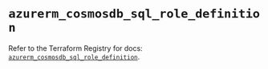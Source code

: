 # `azurerm_cosmosdb_sql_role_definition`

Refer to the Terraform Registry for docs: [`azurerm_cosmosdb_sql_role_definition`](https://registry.terraform.io/providers/hashicorp/azurerm/4.9.0/docs/resources/cosmosdb_sql_role_definition).
